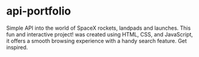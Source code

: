 # api-portfolio
Simple API into the world of SpaceX rockets, landpads and launches. This fun and interactive project! was created using HTML, CSS, and JavaScript, it offers a smooth browsing experience with a handy search feature. Get inspired.
